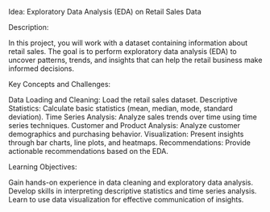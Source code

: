 Idea: Exploratory Data Analysis (EDA) on Retail Sales Data



Description:

In this project, you will work with a dataset containing information about retail sales. The goal is
to perform exploratory data analysis (EDA) to uncover patterns, trends, and insights that can
help the retail business make informed decisions.







Key Concepts and Challenges:



Data Loading and Cleaning: Load the retail sales dataset.
Descriptive Statistics: Calculate basic statistics (mean, median, mode, standard deviation).
Time Series Analysis: Analyze sales trends over time using time series techniques.
Customer and Product Analysis: Analyze customer demographics and purchasing behavior.
Visualization: Present insights through bar charts, line plots, and heatmaps.
Recommendations: Provide actionable recommendations based on the EDA.


Learning Objectives:



Gain hands-on experience in data cleaning and exploratory data analysis.
Develop skills in interpreting descriptive statistics and time series analysis.
Learn to use data visualization for effective communication of insights.
